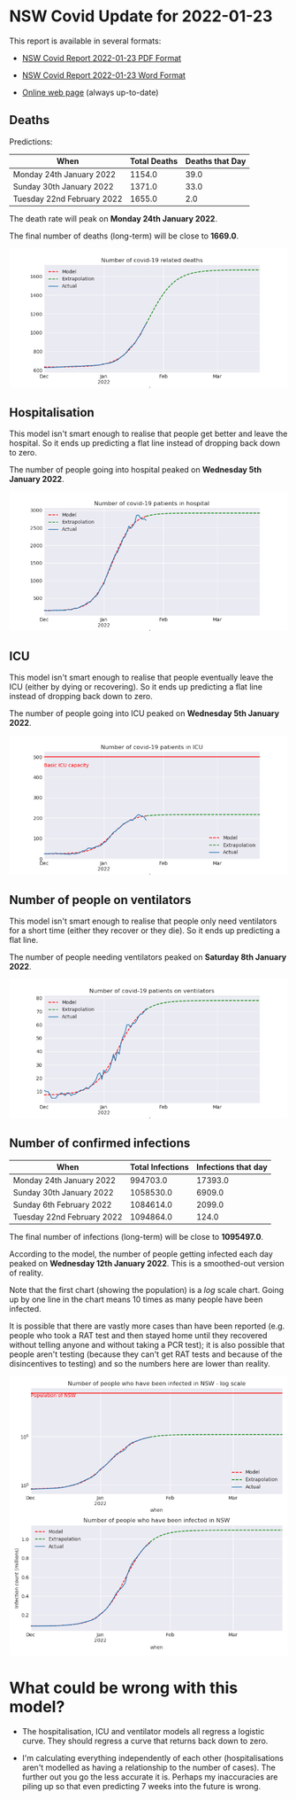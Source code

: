# NSW Covid Update for 2022-01-23

This report is available in several formats:

- [NSW Covid Report 2022-01-23 PDF Format](https://github.com/solresol/yet-another-pandemic-prediction/raw/main/output/2022-01-23/nsw-covid-report-2022-01-23.pdf)

- [NSW Covid Report 2022-01-23 Word Format](https://github.com/solresol/yet-another-pandemic-prediction/raw/main/output/2022-01-23/nsw-covid-report-2022-01-23.docx)

- [Online web page](https://github.com/solresol/yet-another-pandemic-prediction/tree/main/output/README.md) (always up-to-date)

## Deaths

Predictions:

| When | Total Deaths | Deaths that Day |
| ---- | ------------ | --------------- |
| Monday 24th January 2022 | 1154.0 | 39.0 |
| Sunday 30th January 2022 | 1371.0 | 33.0 |
| Tuesday 22nd February 2022 | 1655.0 | 2.0 |

The death rate will peak on **Monday 24th January 2022**.

The final number of deaths (long-term) will
be close to **1669.0**.

![](2022-01-23/deaths.png)



## Hospitalisation

This model isn't smart enough to realise that people get better and leave the hospital.
So it ends up predicting a flat line instead of dropping back down to zero.

The number of people going into hospital peaked on **Wednesday 5th January 2022**.

![](2022-01-23/hospitalisation.png)

## ICU

This model isn't smart enough to realise that people eventually leave the ICU
(either by dying or recovering).
So it ends up predicting a flat line instead of dropping back down to zero.

The number of people going into ICU peaked on **Wednesday 5th January 2022**.

![](2022-01-23/icu.png)

## Number of people on ventilators

This model isn't smart enough to realise that people only need ventilators for
a short time (either they recover or they die). So it ends up predicting a flat line.

The number of people needing ventilators peaked on **Saturday 8th January 2022**.

![](2022-01-23/ventilators.png)

## Number of confirmed infections

| When | Total Infections | Infections that day |
| ---- | ------------ | --------------- |
| Monday 24th January 2022 | 994703.0 | 17393.0 |
| Sunday 30th January 2022 | 1058530.0 | 6909.0 |
| Sunday 6th February 2022 | 1084614.0 | 2099.0 |
| Tuesday 22nd February 2022 | 1094864.0 | 124.0 |

The final number of infections (long-term) will
be close to **1095497.0**.


According to the model, the number of people getting infected each day peaked on **Wednesday 12th January 2022**. This is a smoothed-out version of reality.

Note that the first chart (showing the population) is a *log* scale chart. Going up by one line in the chart means 10 times as many people have been infected. 

It is possible that there are vastly more cases than have been
reported (e.g. people who took a RAT test and then stayed home until
they recovered without telling anyone and without taking a PCR test);
it is also possible that people aren't testing (because they can't get
RAT tests and because of the disincentives to testing) and so the
numbers here are lower than reality.


![](2022-01-23/infection.png)



# What could be wrong with this model?

- The hospitalisation, ICU and ventilator models all regress a logistic curve. They
should regress a curve that returns back down to zero.

- I'm calculating everything independently of each other (hospitalisations aren't modelled as having a relationship to the number of cases). The further out you go the less accurate it is. Perhaps my inaccuracies are piling up so that even predicting 7 weeks into the future is wrong.

